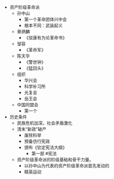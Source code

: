 - 资产阶级革命派
	- 孙中山
		- 第一个革命团体兴中会
		- 根本不同：武装起义
	- 章炳麟
		- 《驳康有为论革命书》
	- 邹容
		- 《革命军》
	- 陈天华
		- 《警世钟》
		- 《猛回头》
	- 组织
		- 华兴会
		- 科学补习所
		- 光复会
		- 岳王会
	- 中国同盟会
		- 第一个
- 历史条件
	- 民族危机加深，社会矛盾激化
	- 清末“新政”破产
		- 废除科举
		- 预备仿行宪政
		- 颁布《钦定宪法大纲》
			- 第一部 #宪法
	- 资产阶级革命派的阶级基础和骨干力量。
		- 以孙中山为代表的资产阶级革命派首先发动的
		- 精英运动